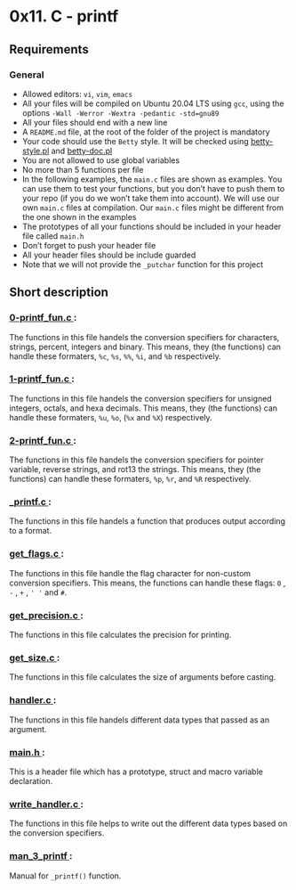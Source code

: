 <h1>0x11. C - printf</h1>

<!-- #  0. I'm not going anywhere. You can print that wherever you want to. I'm here and I'm a Spur for life

Write a function that produces output according to a format.

*  Prototype: `int _printf(const char *format, ...);`
*  Returns: the number of characters printed (excluding the null byte used to end output to strings)
*  write output to stdout, the standard output stream
*  `format` is a character string. The format string is composed of zero or more directives. See `man 3 printf` for more detail. You need to handle the following conversion specifiers:
   - `c`
   - `s`
   - `%`
*  You don’t have to reproduce the buffer handling of the C library `printf` function
*  You don’t have to handle the flag characters
*  You don’t have to handle field width
*  You don’t have to handle precision
*  You don’t have to handle the length modifiers
-->
<h2>Requirements</h2>
<h3>General</h3>
<ul>
<li>Allowed editors: <code>vi</code>, <code>vim</code>, <code>emacs</code></li>
<li>All your files will be compiled on Ubuntu 20.04 LTS using <code>gcc</code>, using the options <code>-Wall -Werror -Wextra -pedantic -std=gnu89</code></li>
<li>All your files should end with a new line</li>
<li>A <code>README.md</code> file, at the root of the folder of the project is mandatory</li>
<li>Your code should use the <code>Betty</code> style. It will be checked using <a href="https://github.com/holbertonschool/Betty/blob/master/betty-style.pl" title="betty-style.pl" target="_blank">betty-style.pl</a> and <a href="https://github.com/holbertonschool/Betty/blob/master/betty-doc.pl" title="betty-doc.pl" target="_blank">betty-doc.pl</a></li>
<li>You are not allowed to use global variables</li>
<li>No more than 5 functions per file</li>
<li>In the following examples, the <code>main.c</code> files are shown as examples. You can use them to test your functions, but you don’t have to push them to your repo (if you do we won’t take them into account). We will use our own <code>main.c</code> files at compilation. Our <code>main.c</code> files might be different from the one shown in the examples</li>
<li>The prototypes of all your functions should be included in your header file called <code>main.h</code></li>
<li>Don’t forget to push your header file</li>
<li>All your header files should be include guarded</li>
<li>Note that we will not provide the <code>_putchar</code> function for this project</li>
</ul>
<h2>Short description</h2>
<h3><a href="https://github.com/Okinbird/printf/blob/master/0-printf_fun.c">0-printf_fun.c </a>:</h3>
<p> The functions in this file handels the conversion specifiers for characters, strings, percent, integers and binary. This means, they (the functions) can handle these formaters, <code>%c</code>, <code>%s</code>, <code>%%</code>, <code>%i</code>, and <code>%b</code> respectively.</p>
<h3><a href="https://github.com/Okinbird/printf/blob/master/1-printf_fun.c">1-printf_fun.c </a>:</h3>
<p> The functions in this file handels the conversion specifiers for unsigned integers, octals, and hexa decimals. This means, they (the functions) can handle these formaters, <code>%u</code>, <code>%o</code>, (<code>%x</code> and <code>%X</code>) respectively.</p>
<h3><a href="https://github.com/Okinbird/printf/blob/master/2-printf_fun.c">2-printf_fun.c </a>:</h3>
<p> The functions in this file handels the conversion specifiers for pointer variable, reverse strings, and rot13 the strings. This means, they (the functions) can handle these formaters, <code>%p</code>, <code>%r</code>, and <code>%R</code> respectively.</p>
<h3><a href="https://github.com/Okinbird/printf/blob/master/_printf.c">_printf.c </a>:</h3>
<p> The functions in this file handels a function that produces output according to a format.</p>
<h3><a href="https://github.com/Okinbird/printf/blob/master/get_flags.c">get_flags.c </a>:</h3>
<p> The functions in this file handle the flag character for non-custom conversion specifiers. This means, the functions can handle these flags: <code>0</code> , <code>-</code> , <code>+</code> , <code>' '</code> and <code>#</code>.</p>
<h3><a href="https://github.com/Okinbird/printf/blob/master/get_precision.c">get_precision.c </a>:</h3>
<p> The functions in this file calculates the precision for printing.</p>
<h3><a href="https://github.com/Okinbird/printf/blob/master/get_size.c">get_size.c </a>:</h3>
<p> The functions in this file calculates the size of arguments before casting.</p>
<h3><a href="https://github.com/Okinbird/printf/blob/master/handler.c">handler.c </a>:</h3>
<p> The functions in this file handels different data types that passed as an argument.</p>
<h3><a href="https://github.com/Okinbird/printf/blob/master/main.h">main.h </a>:</h3>
<p> This is a header file which has a prototype, struct and macro variable declaration.</p>
<!--<h3><a href="https://github.com/Okinbird/printf/blob/master/utils.c">utils.c </a>:</h3>
<p> The functions in this file handels the conversion specifiers for unsigned integers, octals, and hexa decimals. This means, they (the functions) can handle these formaters, <code>%u</code>, <code>%o</code>, (<code>%x</code> and <code>%X</code>) respectively.</p>-->
<h3><a href="https://github.com/Okinbird/printf/blob/master/write_handler.c">write_handler.c </a>:</h3>
<p> The functions in this file helps to write out the different data types based on the conversion specifiers.</p>
<h3><a href="https://github.com/Okinbird/printf/blob/master/man_3_printf">man_3_printf </a>:</h3>
<p> Manual for <code>_printf()</code> function.</p>
